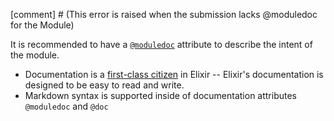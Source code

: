 [comment] # (This error is raised when the submission lacks @moduledoc for the Module)

It is recommended to have a [`@moduledoc`](https://hexdocs.pm/elixir/writing-documentation.html#module-attributes) attribute to describe the intent of the module.

- Documentation is a [first-class citizen](https://hexdocs.pm/elixir/writing-documentation.html) in Elixir -- Elixir's documentation is designed to be easy to read and write.
- Markdown syntax is supported inside of documentation attributes `@moduledoc` and `@doc`
